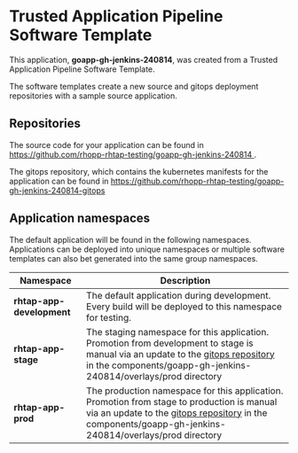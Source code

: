 # Trusted Application Pipeline Software Template

This application, **goapp-gh-jenkins-240814**, was created from a Trusted Application Pipeline Software Template.

The software templates create a new source and gitops deployment repositories with a sample source application. 

## Repositories

The source code for your application can be found in [https://github.com/rhopp-rhtap-testing/goapp-gh-jenkins-240814 ](https://github.com/rhopp-rhtap-testing/goapp-gh-jenkins-240814 ).
 
The gitops repository, which contains the kubernetes manifests for the application can be found in 
[https://github.com/rhopp-rhtap-testing/goapp-gh-jenkins-240814-gitops ](https://github.com/rhopp-rhtap-testing/goapp-gh-jenkins-240814-gitops ) 

## Application namespaces 

The default application will be found in the following namespaces. Applications can be deployed into unique namespaces or multiple software templates can also bet generated into the same group namespaces.  

|  Namespace   |  Description   |  
| -------- | -------- |   
| **rhtap-app-development** | The default application during development. Every build will be deployed to this namespace for testing. | 
| **rhtap-app-stage** | The staging namespace for this application. Promotion from development to stage is manual via an update to the [gitops repository](https://github.com/rhopp-rhtap-testing/goapp-gh-jenkins-240814-gitops ) in the components/goapp-gh-jenkins-240814/overlays/prod directory |  
| **rhtap-app-prod** | The production namespace for this application. Promotion from stage to production is manual via an update to the [gitops repository](https://github.com/rhopp-rhtap-testing/goapp-gh-jenkins-240814-gitops ) in the components/goapp-gh-jenkins-240814/overlays/prod directory | 